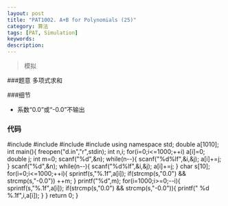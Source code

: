 ```yaml
---
layout: post
title: "PAT1002. A+B for Polynomials (25)"
category: 算法
tags: [PAT, Simulation]
keywords: 
description: 
---
```


> 模拟

###题意
多项式求和

###细节
- 系数“0.0”或“-0.0”不输出

### 代码
#include<cstdio>
#include<cstring>
#include<iostream>
#include<algorithm>
using namespace std;
double a[1010];
int main(){
    freopen("d.in","r",stdin);
    int n,i;
    for(i=0;i<=1000;++i) a[i]=0;
    double j;
    int m=0;
    scanf("%d",&n);
    while(n--){
        scanf("%d%lf",&i,&j);
        a[i]+=j;
    }
    scanf("%d",&n);
    while(n--){
        scanf("%d%lf",&i,&j);
        a[i]+=j;
    }
    char s[10];
    for(i=0;i<=1000;++i){
        sprintf(s,"%.1f",a[i]);
        if(strcmp(s,"0.0") && strcmp(s,"-0.0")) ++m;
    }
    printf("%d",m);
    for(i=1000;i>=0;--i){
        sprintf(s,"%.1f",a[i]);
        if(strcmp(s,"0.0") && strcmp(s,"-0.0")){
            printf(" %d %.1f",i,a[i]);
        }
    }
    return 0;
}

```

